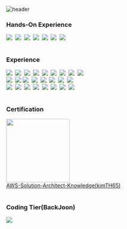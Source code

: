 ![header](https://capsule-render.vercel.app/api?type=waving&color=10:000080,100:FFFFF3&height=150&fontAlign=14&rotate=0&fontAlignY=30&descAlign=70&text=TaeHoon%20Kim&fontSize=30&fontColor=F6F6FF)
<div align="left" > 
<h3>Hands-On Experience</h3>
  <img src="https://img.shields.io/badge/ios-000000?style=flat-square&logo=apple&logoColor=white"/>&nbsp
  <img src="https://img.shields.io/badge/Swift-F05138?style=flat-square&logo=Swift&logoColor=white"/>&nbsp 
  <img src="https://img.shields.io/badge/Andorid-3DDC84?style=flat-square&logo=Android&logoColor=white"/>&nbsp 
  <img src="https://img.shields.io/badge/Kotlin-7F52FF?style=flat-square&logo=Kotlin&logoColor=white"/>&nbsp
  <img src="https://img.shields.io/badge/Oracle-F80000?style=flat-square&logo=Oracle&logoColor=white"/>&nbsp
  <img src="https://img.shields.io/badge/Seasar2-005394?style=flat-square&logo=JSP&logoColor=white"/>&nbsp
  <img src="https://img.shields.io/badge/dynamics365-0B53CE?style=flat-square&logo=dynamics365&logoColor=white"/>&nbsp   
</div>

#

<div align="left" > 
<h3>Experience</h3>
  <img src="https://img.shields.io/badge/Java-007396?style=flat-square&&logo=OpenJDK&logoColor=white"/>&nbsp
  <img src="https://img.shields.io/badge/Python-3776AB?style=flat-square&&logo=python&logoColor=white"/>&nbsp
  <img src="https://img.shields.io/badge/C-368CCB?style=flat-square&logo=C&logoColor=white"/>&nbsp 
  <img src="https://img.shields.io/badge/C Sharp-239120?style=flat-square&logo=C Sharp&logoColor=white"/>&nbsp 
  <img src="https://img.shields.io/badge/PHP-777BB4?style=flat-square&logo=php&logoColor=white"/>&nbsp 
  <img src="https://img.shields.io/badge/JSP-FF2D20?style=flat-square&logo=JSP&logoColor=white"/>&nbsp
  <img src="https://img.shields.io/badge/JavaScript-F7DF1E?style=flat-square&logo=JavaScript&logoColor=white"/>&nbsp 
  <img src="https://img.shields.io/badge/HTML5-E34F26?style=flat-square&logo=HTML5&logoColor=white"/>&nbsp 
  <img src="https://img.shields.io/badge/CSS3-1572B6?style=flat-square&logo=CSS3&logoColor=white"/>&nbsp 
  <br>
  <img src="https://img.shields.io/badge/Laravel-FF2D20?style=flat-square&logo=Laravel&logoColor=white"/>&nbsp 
  <img src="https://img.shields.io/badge/React-61DAFB?style=flat-square&logo=React&logoColor=black"/>
  <img src="https://img.shields.io/badge/Node.js-339933?style=flat-square&logo=Node.js&logoColor=white"/>&nbsp 
  <img src="https://img.shields.io/badge/SpringBoot-6DB33f?style=flat-square&logo=SpringBoot&logoColor=white"/>&nbsp
  <img src="https://img.shields.io/badge/Jupyter Notebook-F37626?style=flat-square&logo=Jupyter&logoColor=white"/>&nbsp 
  <img src="https://img.shields.io/badge/TensorFlow-FF6F00?style=flat-square&logo=TensorFlow&logoColor=white"/>&nbsp 
  <img src="https://img.shields.io/badge/Unity-111111?style=flat-square&logo=Unity&logoColor=white"/>&nbsp
  <img src="https://img.shields.io/badge/AWS-232F3E?style=flat-square&logo=Amazon AWS&logoColor=white"/>&nbsp
  <br>
  <img src="https://img.shields.io/badge/MySQL-4479A1?style=flat-square&logo=MySQL&logoColor=white"/>&nbsp 
  <img src="https://img.shields.io/badge/SQLite-003B57?style=flat-square&logo=SQLite&logoColor=white"/>&nbsp 
  <img src="https://img.shields.io/badge/Apache Tomcat-F8DC70?style=flat-square&logo=Apache Tomcat&logoColor=black"/>&nbsp 
  <img src="https://img.shields.io/badge/jQuery-0769AD?style=flat-square&logo=jQuery&logoColor=white"/>&nbsp 
  <img src="https://img.shields.io/badge/Bootstrap-7952B3?style=flat-square&logo=Bootstrap&logoColor=white"/>&nbsp
  <img src="https://img.shields.io/badge/Docker-2496ED?style=flat-square&logo=Docker&logoColor=white"/>&nbsp 
  <img src="https://img.shields.io/badge/VirtualBox-183A61?style=flat-square&logo=VirtualBox&logoColor=white"/>&nbsp 
  <img src="https://img.shields.io/badge/Raspberry Pi-A22846?style=flat-square&logo=Raspberry Pi&logoColor=white"/>&nbsp 
</div>

#

<h3>Certification</h3>
<div align="left">
  
  <a href="https://www.credly.com/badges/b10a75a4-9520-4849-994b-d19da8cc2ece/public_url">
    <img src="https://user-images.githubusercontent.com/59690816/172753872-df5b3d75-e4a3-4e79-9812-22a5d31d5c71.png" height="170"/>
  </a>
  <div align ="left">
    <a href="https://github.com/kimTH65/AWS/tree/main"> AWS-Solution-Architect-Knowledge(kimTH65)</a>
  </div>
</div>

#

<div align="left">
  <h3>Coding Tier(BackJoon)</h3>
  <img src="http://mazassumnida.wtf/api/v2/generate_badge?boj=rlaxogns6515"> 
</div>

  


 




